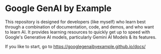 # Google GenAI by Example

This repository is designed for developers (like myself) who learn best through a combination of documentation, code, and demos, and who want to learn AI. It provides learning resources to quickly get up to speed with Google's Generative AI models, particularly Gemini AI Models & its features.

If you like to start, go to  https://googlegenaibyexample.github.io/docs/

